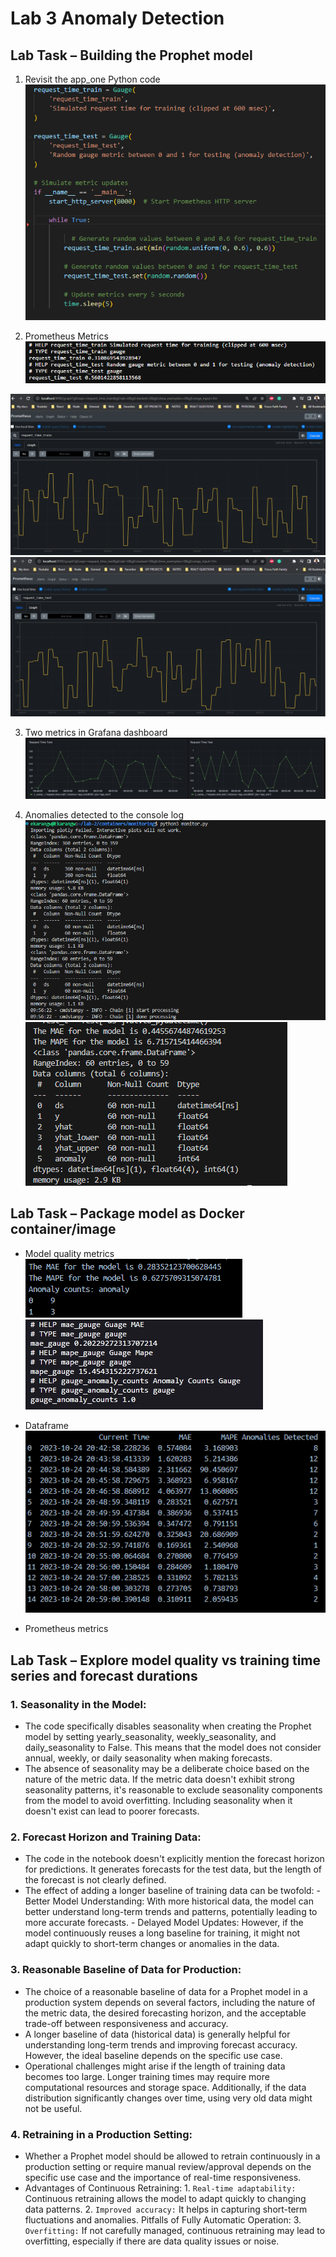 # Lab 3 Anomaly Detection

## Lab Task – Building the Prophet model
1. Revisit the app_one Python code
![app_one_code](./screenshots/app_one_code.png)

2. Prometheus Metrics
![metrics](./screenshots/metric_8000.png)

![request_time_train](./screenshots//prometheus_request_time_train.png)
![request_time_test](./screenshots/prometheus_request_time_test.png)

3. Two metrics in Grafana dashboard
![Alt text](./screenshots/grafana_request_train_and_test.png)

4. Anomalies detected to the
console log
![Alt text](./screenshots/anomaly_detection.png)
![Alt text](./screenshots/anomaly_detection1.png)

## Lab Task – Package model as Docker container/image

- Model quality metrics
![Alt text](./screenshots/mae_and_mape.png)
![Alt text](./screenshots/mape_mae_metrics.png)
- Dataframe
![Alt text](./screenshots/dataframe.png)

- Prometheus metrics


## Lab Task – Explore model quality vs training time series and forecast durations
### 1. Seasonality in the Model:
 - The code specifically disables seasonality when creating the Prophet model by setting yearly_seasonality, weekly_seasonality, and daily_seasonality to False. This means that the model does not consider annual, weekly, or daily seasonality when making forecasts.
 - The absence of seasonality may be a deliberate choice based on the nature of the metric data. If the metric data doesn't exhibit strong seasonality patterns, it's reasonable to exclude seasonality components from the model to avoid overfitting. Including seasonality when it doesn't exist can lead to poorer forecasts.

### 2. Forecast Horizon and Training Data:
- The code in the notebook doesn't explicitly mention the forecast horizon for predictions. It generates forecasts for the test data, but the length of the forecast is not clearly defined.
- The effect of adding a longer baseline of training data can be twofold:
        - Better Model Understanding: With more historical data, the model can better understand long-term trends and patterns, potentially leading to more accurate forecasts.
        - Delayed Model Updates: However, if the model continuously reuses a long baseline for training, it might not adapt quickly to short-term changes or anomalies in the data.

### 3. Reasonable Baseline of Data for Production:
- The choice of a reasonable baseline of data for a Prophet model in a production system depends on several factors, including the nature of the metric data, the desired forecasting horizon, and the acceptable trade-off between responsiveness and accuracy.
- A longer baseline of data (historical data) is generally helpful for understanding long-term trends and improving forecast accuracy. However, the ideal baseline depends on the specific use case.
- Operational challenges might arise if the length of training data becomes too large. Longer training times may require more computational resources and storage space. Additionally, if the data distribution significantly changes over time, using very old data might not be useful.

### 4. Retraining in a Production Setting:
- Whether a Prophet model should be allowed to retrain continuously in a production setting or require manual review/approval depends on the specific use case and the importance of real-time responsiveness.
- Advantages of Continuous Retraining:
        1. `Real-time adaptability:` Continuous retraining allows the model to adapt quickly to changing data patterns.
        2. `Improved accuracy:` It helps in capturing short-term fluctuations and anomalies.
        Pitfalls of Fully Automatic Operation:
        3. `Overfitting:` If not carefully managed, continuous retraining may lead to overfitting, especially if there are data quality issues or noise.




